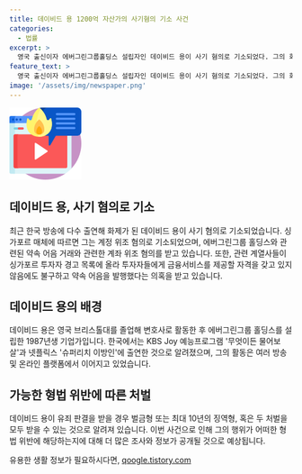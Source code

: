 ```yaml
---
title: 데이비드 용 1200억 자산가의 사기혐의 기소 사건
categories:
  - 법률
excerpt: >
  영국 출신이자 에버그린그룹홀딩스 설립자인 데이비드 용이 사기 혐의로 기소되었다. 그의 회사는 투자금을 유용하며, 운영에 대한 비판을 받았다. 이에 따라 싱가포르 증권선물법을 위반한 혐의로 재판을 받게 된다. 데이비드 용은 한국에서의 활발한 출연을 통해 잘 알려져 있었으며, 그의 재산과 활동에 대한 이야기가 논란이 되고 있다.
feature_text: >
  영국 출신이자 에버그린그룹홀딩스 설립자인 데이비드 용이 사기 혐의로 기소되었다. 그의 회사는 투자금을 유용하며, 운영에 대한 비판을 받았다. 이에 따라 싱가포르 증권선물법을 위반한 혐의로 재판을 받게 된다. 데이비드 용은 한국에서의 활발한 출연을 통해 잘 알려져 있었으며, 그의 재산과 활동에 대한 이야기가 논란이 되고 있다.
image: '/assets/img/newspaper.png'
---
```


<p><img src="/assets/img/news.png" alt="rentncar 속보" /></p>

<h2>데이비드 용, 사기 혐의로 기소</h2>

<p data-ke-size="size16">최근 한국 방송에 다수 출연해 화제가 된 데이비드 용이 사기 혐의로 기소되었습니다. 싱가포르 매체에 따르면 그는 계정 위조 혐의로 기소되었으며, 에버그린그룹 홀딩스와 관련된 약속 어음 거래와 관련한 계좌 위조 혐의를 받고 있습니다. 또한, 관련 계열사들이 싱가포르 투자자 경고 목록에 올라 투자자들에게 금융서비스를 제공할 자격을 갖고 있지 않음에도 불구하고 약속 어음을 발행했다는 의혹을 받고 있습니다.</p>

<h2>데이비드 용의 배경</h2>

<p data-ke-size="size16">데이비드 용은 영국 브리스톨대를 졸업해 변호사로 활동한 후 에버그린그룹 홀딩스를 설립한 1987년생 기업가입니다. 한국에서는 KBS Joy 예능프로그램 '무엇이든 물어보살'과 넷플릭스 '슈퍼리치 이방인'에 출연한 것으로 알려졌으며, 그의 활동은 여러 방송 및 온라인 플랫폼에서 이어지고 있었습니다.</p>

<h2>가능한 형법 위반에 따른 처벌</h2>

<p data-ke-size="size16">데이비드 용이 유죄 판결을 받을 경우 벌금형 또는 최대 10년의 징역형, 혹은 두 처벌을 모두 받을 수 있는 것으로 알려져 있습니다. 이번 사건으로 인해 그의 행위가 어떠한 형법 위반에 해당하는지에 대해 더 많은 조사와 정보가 공개될 것으로 예상됩니다.</p>
유용한 생활 정보가 필요하시다면, <a href="https://qoogle.tistory.com" rel="dofollow">qoogle.tistory.com</a>


